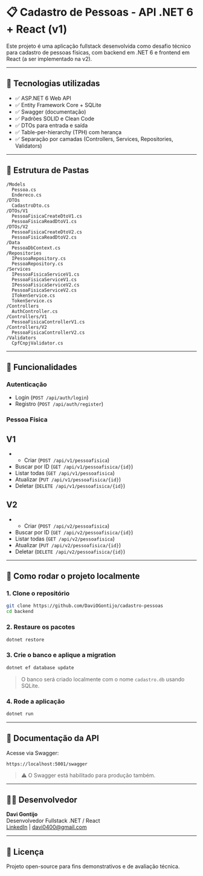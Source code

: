 ﻿# 📋 Cadastro de Pessoas - API .NET 6 + React (v1)

Este projeto é uma aplicação fullstack desenvolvida como desafio técnico para cadastro de pessoas físicas, com backend em .NET 6 e frontend em React (a ser implementado na v2).

---

## 🚀 Tecnologias utilizadas

- ✅ ASP.NET 6 Web API
- ✅ Entity Framework Core + SQLite
- ✅ Swagger (documentação)
- ✅ Padrões SOLID e Clean Code
- ✅ DTOs para entrada e saída
- ✅ Table-per-hierarchy (TPH) com herança
- ✅ Separação por camadas (Controllers, Services, Repositories, Validators)

---

## 🧱 Estrutura de Pastas

```
/Models
  Pessoa.cs
  Endereco.cs
/DTOs
  CadastroDto.cs
/DTOs/V1
  PessoaFisicaCreateDtoV1.cs
  PessoaFisicaReadDtoV1.cs
/DTOs/V2
  PessoaFisicaCreateDtoV2.cs
  PessoaFisicaReadDtoV2.cs
/Data
  PessoaDbContext.cs
/Repositories
  IPessoaRepository.cs
  PessoaRepository.cs
/Services
  IPessoaFisicaServiceV1.cs
  PessoaFisicaServiceV1.cs
  IPessoaFisicaServiceV2.cs
  PessoaFisicaServiceV2.cs
  ITokenService.cs
  TokenService.cs
/Controllers
  AuthController.cs
/Controllers/V1
  PessoaFisicaControllerV1.cs
/Controllers/V2
  PessoaFisicaControllerV2.cs
/Validators
  CpfCnpjValidator.cs
```

---

## 🧠 Funcionalidades

### Autenticação
- Login (`POST /api/auth/login`)
- Registro (`POST /api/auth/register`)
### Pessoa Física
## V1
- - Criar (`POST /api/v1/pessoafisica`)
- Buscar por ID (`GET /api/v1/pessoafisica/{id}`)
- Listar todas (`GET /api/v1/pessoafisica`)
- Atualizar (`PUT /api/v1/pessoafisica/{id}`)
- Deletar (`DELETE /api/v1/pessoafisica/{id}`)

## V2
- - Criar (`POST /api/v2/pessoafisica`)
- Buscar por ID (`GET /api/v2/pessoafisica/{id}`)
- Listar todas (`GET /api/v2/pessoafisica`)
- Atualizar (`PUT /api/v2/pessoafisica/{id}`)
- Deletar (`DELETE /api/v2/pessoafisica/{id}`)

---

## 🧪 Como rodar o projeto localmente

### 1. Clone o repositório
```bash
git clone https://github.com/DaviOGontijo/cadastro-pessoas
cd backend
```

### 2. Restaure os pacotes
```bash
dotnet restore
```

### 3. Crie o banco e aplique a migration
```bash
dotnet ef database update
```

> O banco será criado localmente com o nome `cadastro.db` usando SQLite.

### 4. Rode a aplicação
```bash
dotnet run
```

---

## 📖 Documentação da API

Acesse via Swagger:

```
https://localhost:5001/swagger
```

> ⚠️ O Swagger está habilitado para produção também.

---

## 🧑‍💻 Desenvolvedor

**Davi Gontijo**  
Desenvolvedor Fullstack .NET / React  
[LinkedIn](https://linkedin.com/in/davigontijo) | davi0400@gmail.com

---

## 📝 Licença

Projeto open-source para fins demonstrativos e de avaliação técnica.